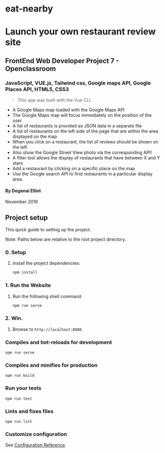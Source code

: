 # eat-nearby
# Launch your own restaurant review site
## FrontEnd Web Developer Project 7 - Openclassroom
### JavaScript, VUE.js, Tailwind css, Google maps API, Google Places API, HTML5, CSS3

> This app was built with the Vue CLI.

* A Google Maps map loaded with the Google Maps API
* The Google Maps map will focus immediately on the position of the user.
* A list of restaurants is provided as JSON data in a separate file
* A list of restaurants on the left side of the page that are within the area displayed on the map
* When you click on a restaurant, the list of reviews should be shown on the left
* Also show the Google Street View photo via the corresponding API! 
* A filter tool allows the display of restaurants that have between X and Y stars
* Add a restaurant by clicking on a specific place on the map
* Use the Google search API to find restaurants in a particular display area.

#### By Deganai Elliot
November 2019

## Project setup

This quick guide to setting up the project.

Note: Paths below are relative to the root project directory.

### 0. Setup
1. Install the project dependencies:
    ``` bash
    npm install
    ```

### 1. Run the Website
1. Run the following shell command:
    ``` bash
    npm run serve
    ```

### 2. Win.
1. Browse to `http://localhost:8080`.


### Compiles and hot-reloads for development
```
npm run serve
```

### Compiles and minifies for production
```
npm run build
```

### Run your tests
```
npm run test
```

### Lints and fixes files
```
npm run lint
```

### Customize configuration
See [Configuration Reference](https://cli.vuejs.org/config/).
